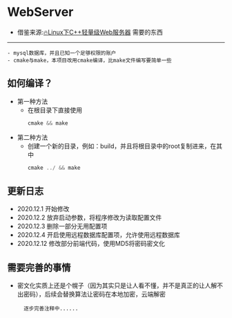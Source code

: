WebServer
========
* 借鉴来源:[:fire:Linux下C++轻量级Web服务器](https://github.com/qinguoyi/TinyWebServer)
需要的东西
--------
    - mysql数据库，并且已知一个足够权限的账户
    - cmake与make，本项目改用cmake编译，比make文件编写要简单一些
如何编译？
--------
* 第一种方法
    - 在根目录下直接使用
        ```C++
        cmake && make
        ```
* 第二种方法
    - 创建一个新的目录，例如：build，并且将根目录中的root复制进来，在其中
        ```C++
        cmake ../ && make
        ```
更新日志
-------
- 2020.12.1 开始修改
- 2020.12.2 放弃启动参数，将程序修改为读取配置文件
- 2020.12.3 删除一部分无用配置项
- 2020.12.4 开启使用远程数据库配置项，允许使用远程数据库
- 2020.12.12 修改部分前端代码，使用MD5将密码密文化

需要完善的事情
-------
* 密文化实质上还是个幌子（因为其实只是让人看不懂，并不是真正的让人解不出密码），后续会替换算法让密码在本地加密，云端解密


        逐步完善注释中......
